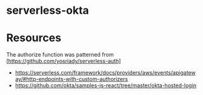 # serverless-okta

# Resources

The authorize function was patterned from [https://github.com/yosriady/serverless-auth]

* https://serverless.com/framework/docs/providers/aws/events/apigateway/#http-endpoints-with-custom-authorizers
* https://github.com/okta/samples-js-react/tree/master/okta-hosted-login